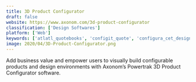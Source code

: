 ```yaml
---
title: 3D Product Configurator
draft: false 
website: https://www.axonom.com/3d-product-configurator
classification: ['Design Softwares']
platform: ['Web']
keywords: ['atlatl_quotebooks', 'configit_quote', 'configura_cet_designer', 'experlogix_cpq', 'kbmax', 'outward', 'pros_smart_cpq', 'powertrak_cpq', 'threekit', 'ecatalogsolutions']
image: 2020/04/3D-Product-Configurator.png
---
```

Add business value and empower users to visually build configurable products and design environments with Axonom’s Powertrak 3D Product Configurator software.